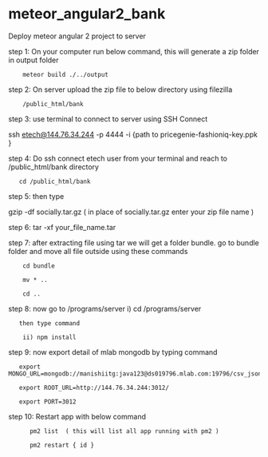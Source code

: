 # meteor_angular2_bank


Deploy meteor angular 2 project to server

step 1: On your computer run below command, this will generate a zip folder in output folder
       
        meteor build ./../output

step 2: On server upload the zip file to  below directory using filezilla

        /public_html/bank


step 3: use terminal to connect to server using SSH Connect

ssh etech@144.76.34.244 -p 4444 -i  {path to pricegenie-fashioniq-key.ppk }


step 4: Do ssh connect etech user from your terminal and reach to /public_html/bank  directory

       cd /public_html/bank

step 5: then type 

gzip -df socially.tar.gz ( in place of socially.tar.gz enter your zip file name )

step 6: tar -xf your_file_name.tar 

step 7: after extracting file using tar we will get a folder bundle. go to bundle folder and move all file outside using these commands

        cd bundle

        mv * ..

        cd ..

step 8: now go to /programs/server 
        i) cd /programs/server

       then type command 

        ii) npm install

step 9: now  export detail of mlab mongodb by typing command 

       export MONGO_URL=mongodb://manishiitg:java123@ds019796.mlab.com:19796/csv_json_test 

       export ROOT_URL=http://144.76.34.244:3012/

       export PORT=3012 

step 10: Restart app with below command

          pm2 list  ( this will list all app running with pm2 )

          pm2 restart { id }

